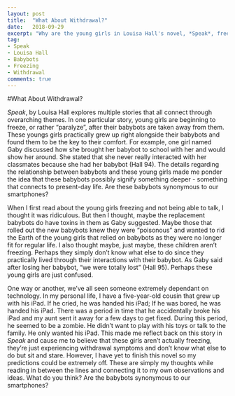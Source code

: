 ```yaml
---
layout: post
title:  "What About Withdrawal?"
date:   2018-09-29
excerpt: "Why are the young girls in Louisa Hall's novel, *Speak*, freezing?"
tag:
- Speak 
- Louisa Hall
- Babybots
- Freezing
- Withdrawal
comments: true
---
```


#What About Withdrawal?

*Speak*, by Louisa Hall explores multiple stories that all connect through overarching themes. In one particular story, young girls are beginning to freeze, or rather “paralyze”, after their babybots are taken away from them. These youngs girls practically grew up right alongside their babybots and found them to be the key to their comfort. For example, one girl named Gaby discussed how she brought her babybot to school with her and would show her around. She stated that she never really interacted with her classmates because she had her babybot (Hall 94). The details regarding the relationship between babybots and these young girls made me ponder the idea that these babybots possibly signify something deeper - something that connects to present-day life. Are these babybots synonymous to our smartphones?

When I first read about the young girls freezing and not being able to talk, I thought it was ridiculous. But then I thought, maybe the replacement babybots do have toxins in them as Gaby suggested. Maybe those that rolled out the new babybots knew they were “poisonous” and wanted to rid the Earth of the young girls that relied on babybots as they were no longer fit for regular life. I also thought maybe, just maybe, these children aren’t freezing. Perhaps they simply don’t know what else to do since they practically lived through their interactions with their babybot. As Gaby said after losing her babybot, “we were totally lost” (Hall 95).  Perhaps these young girls are just confused.

One way or another, we’ve all seen someone extremely dependant on technology. In my personal life, I have a five-year-old cousin that grew up with his iPad. If he cried, he was handed his iPad; If he was bored, he was handed his iPad. There was a period in time that he accidentally broke his iPad and my aunt sent it away for a few days to get fixed. During this period, he seemed to be a zombie. He didn’t want to play with his toys or talk to the family. He only wanted his iPad. This made me reflect back on this story in *Speak* and cause me to believe that these girls aren’t actually freezing, they’re just experiencing withdrawal symptoms and don’t know what else to do but sit and stare. However, I have yet to finish this novel so my predictions could be extremely off. These are simply my thoughts while reading in between the lines and connecting it to my own observations and ideas. What do you think? Are the babybots synonymous to our smartphones?

